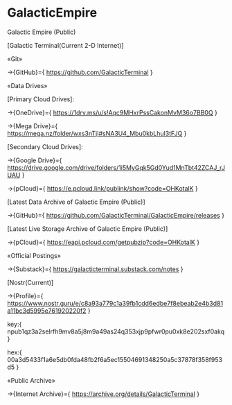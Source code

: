 # GalacticEmpire
Galactic Empire (Public)

[Galactic Terminal(Current 2-D Internet)]


«Git»


→{GitHub}={ https://github.com/GalacticTerminal }


«Data Drives» 


[Primary Cloud Drives]:

→{OneDrive}={ https://1drv.ms/u/s!Aqc9MHxrPssCakonMvM36o7BB0Q }

→{Mega Drive}={ https://mega.nz/folder/wxs3nTjI#sNA3U4_Mbu0kbLhul3tFJQ }


[Secondary Cloud Drives]:

→{Google Drive}={ https://drive.google.com/drive/folders/1i5MyGqk5Gd0Yud1MnTbt42ZCAJ_rJUAU }

→{pCloud}={ https://e.pcloud.link/publink/show?code=OHKotalK }


[Latest Data Archive of Galactic Empire (Public)]

→{GitHub}={ https://github.com/GalacticTerminal/GalacticEmpire/releases }


[Latest Live Storage Archive of Galactic Empire (Public)]

→{pCloud}={ https://eapi.pcloud.com/getpubzip?code=OHKotalK }



«Official Postings»


→{Substack}={ https://galacticterminal.substack.com/notes }

[Nostr(Current)]

→{Profile}={ https://www.nostr.guru/e/c8a93a779c1a39fb1cdd6edbe7f8ebeab2e4b3d81a11bc3d5995e761920220f2 }

key:{ npub1qz3a2selrfh9mv8a5j8m9a49as24q353xjp9pfwr0pu0xk8e202sxf0akq }

hex:{ 00a3d5433f1a6e5db0fda48fb2f6a5ec15504691348250a5c37878f358f953d5 }



«Public Archive»


→{Internet Archive}={ https://archive.org/details/GalacticTerminal }
